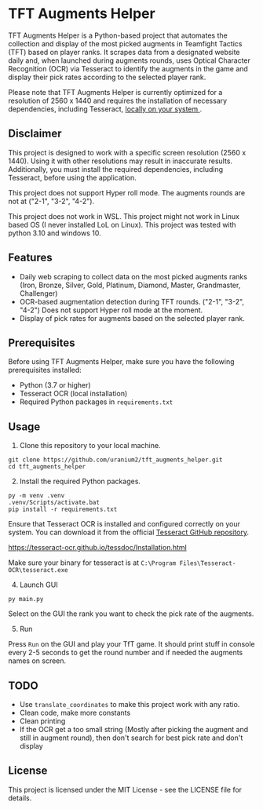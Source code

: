# TFT Augments Helper

TFT Augments Helper is a Python-based project that automates the collection and display of the most picked augments in Teamfight Tactics (TFT) based on player ranks. It scrapes data from a designated website daily and, when launched during augments rounds, uses Optical Character Recognition (OCR) via Tesseract to identify the augments in the game and display their pick rates according to the selected player rank.

Please note that TFT Augments Helper is currently optimized for a resolution of 2560 x 1440 and requires the installation of necessary dependencies, including Tesseract, [locally on your system ](https://tesseract-ocr.github.io/tessdoc/Installation.html).

## Disclaimer

This project is designed to work with a specific screen resolution (2560 x 1440). Using it with other resolutions may result in inaccurate results. Additionally, you must install the required dependencies, including Tesseract, before using the application.

This project does not support Hyper roll mode. The augments rounds are not at ("2-1", "3-2", "4-2").

This project does not work in WSL.
This project might not work in Linux based OS (I never installed LoL on Linux).
This project was tested with python 3.10 and windows 10.

## Features

- Daily web scraping to collect data on the most picked augments ranks (Iron, Bronze, Silver, Gold, Platinum, Diamond, Master, Grandmaster, Challenger)
- OCR-based augmentation detection during TFT rounds. ("2-1", "3-2", "4-2") Does not support Hyper roll mode at the moment. 
- Display of pick rates for augments based on the selected player rank.

## Prerequisites

Before using TFT Augments Helper, make sure you have the following prerequisites installed:

- Python (3.7 or higher)
- Tesseract OCR (local installation)
- Required Python packages in `requirements.txt`

## Usage

1. Clone this repository to your local machine.

```console
git clone https://github.com/uranium2/tft_augments_helper.git
cd tft_augments_helper
```

2. Install the required Python packages.

```console
py -m venv .venv
.venv/Scripts/activate.bat
pip install -r requirements.txt
```

Ensure that Tesseract OCR is installed and configured correctly on your system. You can download it from the official [Tesseract GitHub repository](https://github.com/UB-Mannheim/tesseract).

https://tesseract-ocr.github.io/tessdoc/Installation.html

Make sure your binary for tesseract is at `C:\Program Files\Tesseract-OCR\tesseract.exe`

4. Launch GUI

```console
py main.py
```
Select on the GUI the rank you want to check the pick rate of the augments.

5. Run

Press `Run` on the GUI and play your TfT game. It should print stuff in console every 2-5 seconds to get the round number and if needed the augments names on screen.

## TODO

- Use `translate_coordinates` to make this project work with any ratio.
- Clean code, make more constants
- Clean printing
- If the OCR get a too small string (Mostly after picking the augment and still in augment round), then don't search for best pick rate and don't display


## License

This project is licensed under the MIT License - see the LICENSE file for details.

